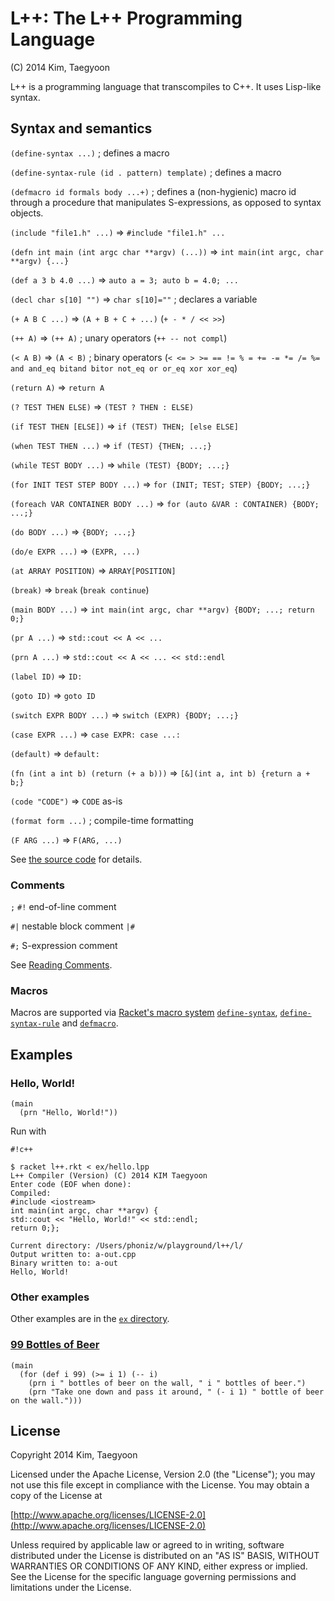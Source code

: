 # L++: The L++ Programming Language #

(C) 2014 Kim, Taegyoon

L++ is a programming language that transcompiles to C++. It uses Lisp-like syntax.

## Syntax and semantics ##
`(define-syntax ...)` ; defines a macro

`(define-syntax-rule (id . pattern) template)` ; defines a macro

`(defmacro id formals body ...+)` ; defines a (non-hygienic) macro id through a procedure that manipulates S-expressions, as opposed to syntax objects.

`(include "file1.h" ...)` => `#include "file1.h" ...`

`(defn int main (int argc char **argv) (...))` => `int main(int argc, char **argv) {...}`

`(def a 3 b 4.0 ...)` => `auto a = 3; auto b = 4.0; ...`

`(decl char s[10] "")` => `char s[10]=""` ; declares a variable

`(+ A B C ...)` => `(A + B + C + ...)` (`+ - * / << >>`)

`(++ A)` => `(++ A)` ; unary operators (`++ -- not compl`)

`(< A B)` => `(A < B)` ; binary operators (`< <= > >= == != % = += -= *= /= %= and and_eq bitand bitor not_eq or or_eq xor xor_eq`)

`(return A)` => `return A`

`(? TEST THEN ELSE)` => `(TEST ? THEN : ELSE)`

`(if TEST THEN [ELSE])` => `if (TEST) THEN; [else ELSE]`

`(when TEST THEN ...)` => `if (TEST) {THEN; ...;}`

`(while TEST BODY ...)` => `while (TEST) {BODY; ...;}`

`(for INIT TEST STEP BODY ...)` => `for (INIT; TEST; STEP) {BODY; ...;}`

`(foreach VAR CONTAINER BODY ...)` => `for (auto &VAR : CONTAINER) {BODY; ...;}`

`(do BODY ...)` => `{BODY; ...;}`

`(do/e EXPR ...)` => `(EXPR, ...)`

`(at ARRAY POSITION)` => `ARRAY[POSITION]`

`(break)` => `break` (`break continue`)

`(main BODY ...)` => `int main(int argc, char **argv) {BODY; ...; return 0;}`

`(pr A ...)` => `std::cout << A << ...`

`(prn A ...)` => `std::cout << A << ... << std::endl`

`(label ID)` => `ID:`

`(goto ID)` => `goto ID`

`(switch EXPR BODY ...)` => `switch (EXPR) {BODY; ...;}`

`(case EXPR ...)` => `case EXPR: case ...:`

`(default)` => `default:`

`(fn (int a int b) (return (+ a b)))` => `[&](int a, int b) {return a + b;}`

`(code "CODE")` => `CODE` as-is

`(format form ...)` ; compile-time formatting

`(F ARG ...)` => `F(ARG, ...)`

See [the source code](https://bitbucket.org/ktg/l/src) for details.

### Comments ###
`;` `#!` end-of-line comment

`#|` nestable block comment `|#`

`#;` S-expression comment

See [Reading Comments](http://docs.racket-lang.org/reference/reader.html?q=%23%7C&q=comment#%28part._parse-comment%29).

### Macros ###
Macros are supported via [Racket's macro system](http://docs.racket-lang.org/guide/macros.html) [`define-syntax`](http://docs.racket-lang.org/reference/define.html?q=define-syntax#%28form._%28%28lib._racket%2Fprivate%2Fbase..rkt%29._define-syntax%29%29), [`define-syntax-rule`](http://docs.racket-lang.org/search/index.html?q=define-syntax-rule&q=define-syntax-rule&q=set-add%21&q=define-syntax&q=set&q=append&q=list-append&q=for&q=define-syntax) and [`defmacro`](http://docs.racket-lang.org/compatibility/defmacro.html).

## Examples ##
### Hello, World! ###
```
(main
  (prn "Hello, World!"))
```

Run with

```
#!c++

$ racket l++.rkt < ex/hello.lpp
L++ Compiler (Version) (C) 2014 KIM Taegyoon
Enter code (EOF when done):
Compiled:
#include <iostream>
int main(int argc, char **argv) {
std::cout << "Hello, World!" << std::endl;
return 0;};

Current directory: /Users/phoniz/w/playground/l++/l/
Output written to: a-out.cpp
Binary written to: a-out
Hello, World!
```

### Other examples ###

Other examples are in the [`ex` directory](https://bitbucket.org/ktg/l/src).

### [99 Bottles of Beer](http://en.wikipedia.org/wiki/99_Bottles_of_Beer) ###
```
(main
  (for (def i 99) (>= i 1) (-- i)
    (prn i " bottles of beer on the wall, " i " bottles of beer.")
    (prn "Take one down and pass it around, " (- i 1) " bottle of beer on the wall.")))
```

## License ##

   Copyright 2014 Kim, Taegyoon

   Licensed under the Apache License, Version 2.0 (the "License");
   you may not use this file except in compliance with the License.
   You may obtain a copy of the License at

   [http://www.apache.org/licenses/LICENSE-2.0](http://www.apache.org/licenses/LICENSE-2.0)

   Unless required by applicable law or agreed to in writing, software
   distributed under the License is distributed on an "AS IS" BASIS,
   WITHOUT WARRANTIES OR CONDITIONS OF ANY KIND, either express or implied.
   See the License for the specific language governing permissions and
   limitations under the License.
